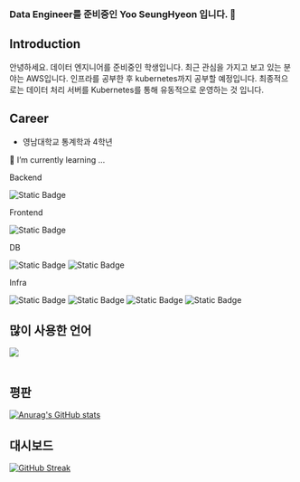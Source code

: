 ### Data Engineer를 준비중인 Yoo SeungHyeon 입니다. 👋

## Introduction ##
안녕하세요. 
데이터 엔지니어를 준비중인 학생입니다.
최근 관심을 가지고 보고 있는 분야는 AWS입니다. 
인프라를 공부한 후 kubernetes까지 공부할 예정입니다.
최종적으로는 데이터 처리 서버를 Kubernetes를 통해 유동적으로 운영하는 것 입니다.

## Career ##
- 영남대학교 통계학과 4학년

<!--
**Yoo-SeungHyeon/Yoo-SeungHyeon** is a ✨ _special_ ✨ repository because its `README.md` (this file) appears on your GitHub profile.

Here are some ideas to get you started:

- 🔭 I’m currently working on ...
- 🌱 I’m currently learning ...
- 👯 I’m looking to collaborate on ...
- 🤔 I’m looking for help with ...
- 💬 Ask me about ...
- 📫 How to reach me: ...
- 😄 Pronouns: ...
- ⚡ Fun fact: ...
-->
🌱 I’m currently learning ...
<div>
<p>Backend</p>
  <img alt="Static Badge" src="https://img.shields.io/badge/python-%233776AB?style=flat&logo=python&logoColor=white">

<p>Frontend</p>
  <img alt="Static Badge" src="https://img.shields.io/badge/nginx-%23009639?style=flat&logo=nginx&logoColor=white">

<p>DB</p>
  <img alt="Static Badge" src="https://img.shields.io/badge/mysql-%234479A1?style=flat&logo=mysql&logoColor=white">
  <img alt="Static Badge" src="https://img.shields.io/badge/sqlite-%23003B57?style=flat&logo=sqlite&logoColor=white">

<p>Infra</p>
  <img alt="Static Badge" src="https://img.shields.io/badge/git-%23F05032?style=flat&logo=git&logoColor=white">
  <img alt="Static Badge" src="https://img.shields.io/badge/github-%23181717?style=flat&logo=github&logoColor=white">
  <img alt="Static Badge" src="https://img.shields.io/badge/githubactions-%232088FF?style=flat&logo=githubactions&logoColor=white">

  <img alt="Static Badge" src="https://img.shields.io/badge/docker-%232496ED?style=flat&logo=docker&logoColor=white">


  
</div>


<h2>많이 사용한 언어</h2>

<img src="https://github-readme-stats.vercel.app/api/top-langs/?username=Yoo-SeungHyeon&layout=compact"><br><br>

<h2>평판</h2>

[![Anurag's GitHub stats](https://github-readme-stats.vercel.app/api?username=Yoo-SeungHyeon)](https://github.com/anuraghazra/github-readme-stats)

<h2>대시보드</h2>

[![GitHub Streak](https://streak-stats.demolab.com?user=Yoo-SeungHyeon&locale=ko)](https://git.io/streak-stats)

